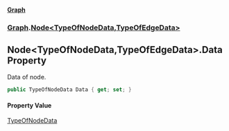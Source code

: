 #### [Graph](./index.md 'index')
### [Graph](./Graph.md 'Graph').[Node&lt;TypeOfNodeData,TypeOfEdgeData&gt;](./Graph-Node-TypeOfNodeData_TypeOfEdgeData-.md 'Graph.Node&lt;TypeOfNodeData,TypeOfEdgeData&gt;')
## Node&lt;TypeOfNodeData,TypeOfEdgeData&gt;.Data Property
Data of node.  
```csharp
public TypeOfNodeData Data { get; set; }
```
#### Property Value
[TypeOfNodeData](./Graph-Node-TypeOfNodeData_TypeOfEdgeData-.md#Graph-Node-TypeOfNodeData_TypeOfEdgeData--TypeOfNodeData 'Graph.Node&lt;TypeOfNodeData,TypeOfEdgeData&gt;.TypeOfNodeData')  
